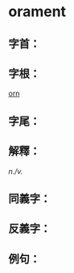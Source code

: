 # orament


## 字首：

## 字根：

[orn](/Root%20Prefix%20and%20Suffix/O/orn.md)

## 字尾：


## 解釋：
*n./v.*

## 同義字：

## 反義字：

## 例句：